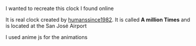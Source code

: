 I wanted to recreate this clock I found online

It is real clock created by <a href='https://www.humanssince1982.com/a-million-times-san-jose-2021'>humanssince1982</a>. It is called <b>A million Times</b> and is located at the San José Airport</p>


I used anime js for the animations